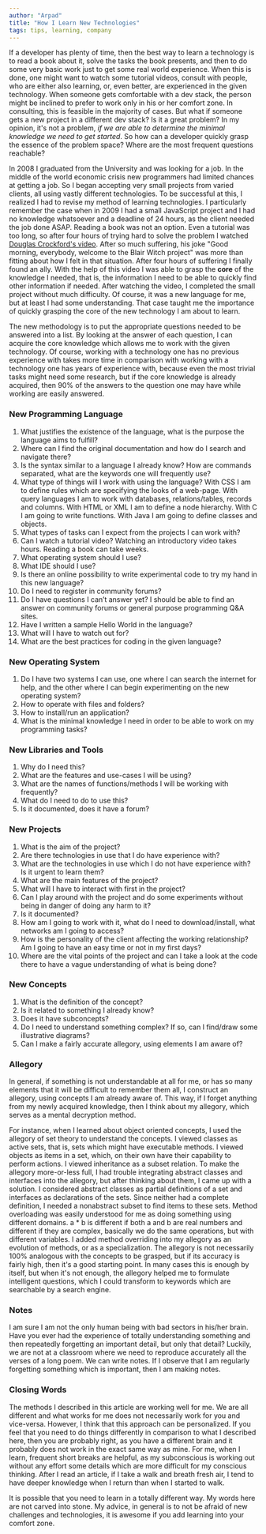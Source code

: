 ```yaml
---
author: "Arpad"
title: "How I Learn New Technologies"
tags: tips, learning, company
---
```


If a developer has plenty of time, then the best way to learn a technology is to read a book about it, solve the tasks the book presents, and then to do some very basic work just to get some real world experience. When this is done, one might want to watch some tutorial videos, consult with people, who are either also learning, or, even better, are experienced in the given technology. When someone gets comfortable with a dev stack, the person might be inclined to prefer to work only in his or her comfort zone. In consulting, this is feasible in the majority of cases. But what if someone gets a new project in a different dev stack? Is it a great problem? In my opinion, it's not a problem, *if we are able to determine the minimal knowledge we need to get started*. So how can a developer quickly grasp the essence of the problem space? Where are the most frequent questions reachable?

In 2008 I graduated from the University and was looking for a job. In the middle of the world economic crisis new programmers had limited chances at getting  a job. So I began  accepting very small projects from varied clients, all using vastly different technologies. To be successful at this, I realized I had to revise my method of learning technologies. I particularly remember the case when in 2009 I had a small JavaScript project and I had no knowledge whatsoever and a deadline of 24 hours, as the client needed the job done ASAP. Reading a book was not an option. Even a tutorial was too long, so after four hours of trying hard to solve the problem I watched <a href="https://www.youtube.com/watch?v=v2ifWcnQs6M">Douglas Crockford's video</a>. After so much suffering, his joke "Good morning, everybody, welcome to the Blair Witch project" was more than fitting about how I felt in that situation. After four hours of suffering I finally found an ally. With the help of this video I was able to grasp the **core** of the knowledge I needed, that is, the information I need to be able to quickly find other information if needed. After watching the video, I completed the small project without much difficulty. Of course, it was a new language for me, but at least I had some understanding. That case taught me the importance of quickly grasping the core of the new technology I am about to learn.

The new methodology is to put the appropriate questions needed to be answered into a list. By looking at the answer of each question, I can acquire the core knowledge which allows me to work with the given technology. Of course, working with a technology one has no previous experience with takes more time in comparison with working with a technology one has years of experience with, because even the most trivial tasks might need some research, but if the core knowledge is already acquired, then 90% of the answers to the question one may have while working are easily answered.

### New Programming Language

1. What justifies the existence of the language, what is the purpose the language aims to fulfill?
2. Where can I find the original documentation and how do I search and navigate there?
3. Is the syntax similar to a language I already know? How are commands separated, what are the keywords one will frequently use?
4. What type of things will I work with using the language? With CSS I am to define rules which are specifying the looks of a web-page. With query languages I am to work with databases, relations/tables, records and columns. With HTML or XML I am to define a node hierarchy. With C I am going to write functions. With Java I am going to define classes and objects.
5. What types of tasks can I expect from the projects I can work with?
6. Can I watch a tutorial video? Watching an introductory video takes hours. Reading a book can  take weeks.
7. What operating system should I use?
8. What IDE should I use?
9. Is there an online possibility to write experimental code to try my hand in this new language?
10. Do I need to register in community forums?
11. Do I have questions I can’t answer yet? I should  be able to find an answer on community forums or general purpose programming Q&A sites.
12. Have I written a sample Hello World in the language?
13. What will I have to watch out for?
14. What are the best practices for coding in the given language?

### New Operating System

1. Do I have two systems I can use, one where I can search the internet for help, and the other where I can begin experimenting on the new operating system?
2. How to operate with files and folders?
3. How to install/run an application?
4. What is the minimal knowledge I need in order to be able to work on my programming tasks?

### New Libraries and Tools

1. Why do I need this?
2. What are the features and use-cases I will be using?
3. What are the names of functions/methods I will be working with frequently?
4. What do I need to do to use this?
5. Is it documented, does it have a forum?

### New Projects

1. What is the aim of the project?
2. Are there technologies in use that I do have experience with?
3. What are the technologies in use which I do not have experience with? Is it urgent to learn them?
4. What are the main features of the project?
5. What will I have to interact with first in the project?
6. Can I play around with the project and do some experiments without being in danger of doing any harm to it?
7. Is it documented?
8. How am I going to work with it, what do I need to download/install, what networks am I going to access?
9. How is the personality of the client affecting the working relationship? Am I going to have an easy time or not in my first days?
10. Where are the vital points of the project and can I take a look at the code there to have a vague understanding of what is being done?

### New Concepts

1. What is the definition of the concept?
2. Is it related to something I already know?
3. Does it have subconcepts?
4. Do I need to understand something complex? If so, can I find/draw some illustrative diagrams?
5. Can I make a fairly accurate allegory, using elements I am aware of? 

### Allegory

In general, if something is not understandable at all for me, or has so many elements that it will be difficult to remember them all, I construct an allegory, using concepts I am already aware of. This way, if I forget anything from my newly acquired knowledge, then I think about my allegory, which serves as a mental decryption method.

For instance, when I learned about object oriented concepts, I used the allegory of set theory to understand the concepts. I viewed classes as active sets, that is, sets which might have executable methods. I viewed objects as items in a set, which, on their own have their capability to perform actions. I viewed inheritance as a subset relation. To make the allegory more-or-less full, I had trouble integrating abstract classes and interfaces into the allegory, but after thinking about them, I came up with a solution. I considered abstract classes as partial definitions of a set and interfaces as declarations of the sets. Since neither had a complete definition, I needed a nonabstract subset to find items to these sets. Method overloading was easily understood for me as doing something using different domains. a * b is different if both a and b are real numbers and different if they are complex, basically we do the same operations, but with different variables. I added method overriding into my allegory as an evolution of methods, or as a specialization. The allegory is not necessarily 100%  analogous with the concepts to be grasped, but if its accuracy is fairly  high, then it's a good starting point. In many cases this is enough by itself, but when it's not enough, the allegory helped me to formulate intelligent questions, which I could transform to keywords which are searchable by a search engine.

### Notes

I am sure I am not the only human being with bad sectors in his/her brain. Have you ever had the experience of totally understanding something and then repeatedly forgetting an important detail, but only that detail? Luckily, we are not at a classroom where we need to reproduce accurately all the verses of a long poem. We can write notes. If I observe that I am regularly forgetting something which is important, then I am making notes.

### Closing Words

The methods I described in this article are working well for me. We are all different and what works for me does not necessarily work for you and vice-versa. However, I think that this approach can be personalized. If you feel that you need to do things differently in comparison to what I described here, then you are probably right, as you have a different brain and it probably does not work in the exact same way as mine. For me, when I learn, frequent short breaks are helpful, as my subconscious is working out without any effort some details which are more difficult for my conscious thinking. After I read an article, if I take a walk and breath fresh air, I tend to have deeper knowledge when I return than when I started to walk.

It is possible that you need to learn in a totally different way. My words here are not carved into stone. My advice, in general is to not be afraid of new challenges and technologies, it is awesome if you add learning into your comfort zone.


